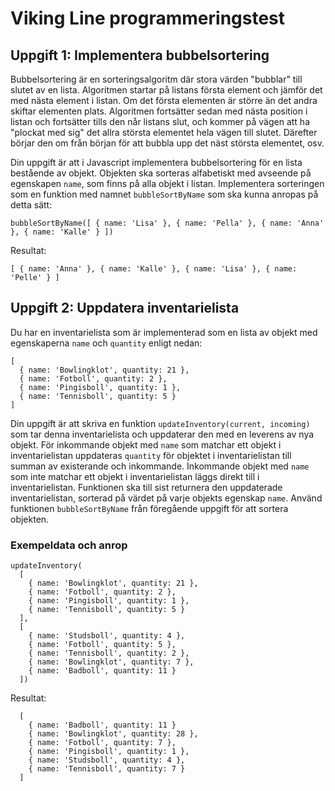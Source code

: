 # Viking Line programmeringstest

## Uppgift 1: Implementera bubbelsortering

Bubbelsortering är en sorteringsalgoritm där stora värden "bubblar" till slutet av en lista.
Algoritmen startar på listans första element och jämför det med nästa element i listan.
Om det första elementen är större än det andra skiftar elementen plats. Algoritmen fortsätter
sedan med nästa position i listan och fortsätter tills den når listans slut, och kommer på
vägen att ha "plockat med sig" det allra största elementet hela vägen till slutet. Därefter
börjar den om från början för att bubbla upp det näst största elementet, osv.

Din uppgift är att i Javascript implementera bubbelsortering för en lista bestående av objekt. Objekten
ska sorteras alfabetiskt med avseende på egenskapen `name`, som finns på alla objekt
i listan. Implementera sorteringen som en funktion med namnet `bubbleSortByName` som ska
kunna anropas på detta sätt:

```
bubbleSortByName([ { name: 'Lisa' }, { name: 'Pella' }, { name: 'Anna' }, { name: 'Kalle' } ])
```
Resultat:
```
[ { name: 'Anna' }, { name: 'Kalle' }, { name: 'Lisa' }, { name: 'Pelle' } ]
```

## Uppgift 2: Uppdatera inventarielista

Du har en inventarielista som är implementerad som en lista av objekt med egenskaperna `name`
och `quantity` enligt nedan:

```
[
  { name: 'Bowlingklot', quantity: 21 },
  { name: 'Fotboll', quantity: 2 },
  { name: 'Pingisboll', quantity: 1 },
  { name: 'Tennisboll', quantity: 5 }
]
```
Din uppgift är att skriva en funktion `updateInventory(current, incoming)` som tar denna
inventarielista och uppdaterar den med en leverens av nya objekt. För inkommande objekt
med `name` som matchar ett objekt i inventarielistan uppdateras `quantity` för objektet
i inventarielistan till summan av existerande och inkommande. Inkommande objekt med `name`
som inte matchar ett objekt i inventarielistan läggs direkt till i inventarielistan.
Funktionen ska till sist returnera den uppdaterade inventarielistan, sorterad på värdet
på varje objekts egenskap `name`. Använd funktionen `bubbleSortByName` från föregående
uppgift för att sortera objekten.

### Exempeldata och anrop
```
updateInventory(
  [
    { name: 'Bowlingklot', quantity: 21 },
    { name: 'Fotboll', quantity: 2 },
    { name: 'Pingisboll', quantity: 1 },
    { name: 'Tennisboll', quantity: 5 }
  ],
  [
    { name: 'Studsboll', quantity: 4 },
    { name: 'Fotboll', quantity: 5 },
    { name: 'Tennisboll', quantity: 2 },
    { name: 'Bowlingklot', quantity: 7 },
    { name: 'Badboll', quantity: 11 }
  ])
```
Resultat:
```
  [
    { name: 'Badboll', quantity: 11 }
    { name: 'Bowlingklot', quantity: 28 },
    { name: 'Fotboll', quantity: 7 },
    { name: 'Pingisboll', quantity: 1 },
    { name: 'Studsboll', quantity: 4 },
    { name: 'Tennisboll', quantity: 7 }
  ]
```
